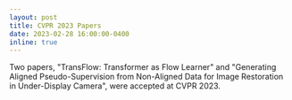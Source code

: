 ```yaml
---
layout: post
title: CVPR 2023 Papers
date: 2023-02-28 16:00:00-0400
inline: true
---
```


Two papers, "TransFlow: Transformer as Flow Learner" and "Generating Aligned Pseudo-Supervision from Non-Aligned Data for Image Restoration in Under-Display Camera", were accepted at CVPR 2023.
